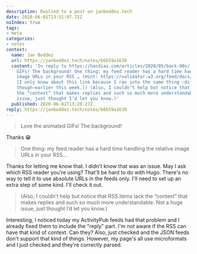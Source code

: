 ```yaml
---
description: Replied to a post on janboddez.tech
date: 2020-06-01T13:51:07.72Z
noIndex: true
tags:
- meta
categories:
- notes
context:
  name: Jan Boddez
  url: https://janboddez.tech/notes/b6b59a1630
  content: 'In reply to https://hacdias.com/articles/2020/05/back-90s/. Love the animated
    GIFs! The background! One thing: my feed reader has a hard time handling the relative
    image URLs in your RSS … (Hint: https://validator.w3.org/feed/docs/warning/ContainsRelRef.html.
    [I only know about this link because I ran into the same thing —different blog,
    though—earlier this week.]) (Also, I couldn’t help but notice that RSS items lack
    the “context” that makes replies and such so much more understandable. Not a huge
    issue, just thought I’d let you know.)'
  published: 2020-06-01T13:20:27Z
reply: https://janboddez.tech/notes/b6b59a1630
---
```


> Love the animated GIFs! The background!

Thanks 😁

> One thing: my feed reader has a hard time handling the relative image URLs in your RSS…

Thanks for letting me know that. I didn't know that was an issue. May I ask which RSS reader you're using? That'll be hard to do with Hugo. There's no way to tell it to use absolute URLs in the feeds only. I'll need to set up an extra step of some kind. I'll check it out.

> (Also, I couldn’t help but notice that RSS items lack the “context” that makes replies and such so much more understandable. Not a huge issue, just thought I’d let you know.)

Interesting, I noticed today my ActivityPub feeds had that problem and I already fixed them to include the "reply" part. I'm not aware if the RSS can have that kind of context. Can they? Also, just checked and the JSON feeds don't support that kind of things. However, my page's all use microformats and I just checked and they're correctly parsed.
